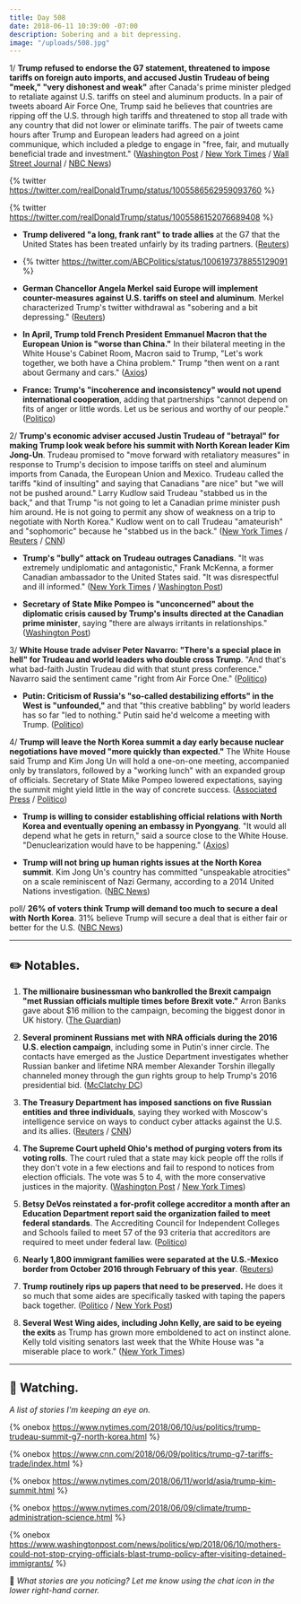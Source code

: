 ```yaml
---
title: Day 508
date: 2018-06-11 10:39:00 -07:00
description: Sobering and a bit depressing.
image: "/uploads/508.jpg"
---
```


1/ **Trump refused to endorse the G7 statement, threatened to impose tariffs on foreign auto imports, and accused Justin Trudeau of being "meek," "very dishonest and weak"** after Canada's prime minister pledged to retaliate against U.S. tariffs on steel and aluminum products. In a pair of tweets aboard Air Force One, Trump said he believes that countries are ripping off the U.S. through high tariffs and threatened to stop all trade with any country that did not lower or eliminate tariffs. The pair of tweets came hours after Trump and European leaders had agreed on a joint communique, which included a pledge to engage in "free, fair, and mutually beneficial trade and investment." ([Washington Post](https://www.washingtonpost.com/politics/trump-attacks-canada-to-show-north-korea-hes-strong-aide-says/2018/06/10/afc16c0c-6cba-11e8-bd50-b80389a4e569_story.html?utm_term=.ce195ce33dd7) / [New York Times](https://www.nytimes.com/2018/06/09/world/americas/donald-trump-g7-nafta.html) / [Wall Street Journal](https://www.wsj.com/articles/donald-trump-pitches-tariff-free-trade-zone-to-g-7-allies-1528556581) / [NBC News](https://www.nbcnews.com/politics/white-house/trump-pulls-u-s-out-g-7-communique-accuses-trudeau-n881761))

{% twitter https://twitter.com/realDonaldTrump/status/1005586562959093760 %}

{% twitter https://twitter.com/realDonaldTrump/status/1005586152076689408 %}

* **Trump delivered "a long, frank rant" to trade allies** at the G7 that the United States has been treated unfairly by its trading partners. ([Reuters](https://www.reuters.com/article/us-g7-summit-mood/one-rant-rough-talks-sour-g7-mood-in-confrontations-with-trump-idUSKCN1J50X6))

* {% twitter https://twitter.com/ABCPolitics/status/1006197378855129091 %}

* **German Chancellor Angela Merkel said Europe will implement counter-measures against U.S. tariffs on steel and aluminum**. Merkel characterized Trump's twitter withdrawal as "sobering and a bit depressing." ([Reuters](https://www.reuters.com/article/us-g7-summit-germany-merkel/eu-will-act-against-u-s-tariffs-on-steel-aluminum-merkel-idUSKBN1J60YV))

* **In April, Trump told French President Emmanuel Macron that the European Union is "worse than China."** In their bilateral meeting in the White House's Cabinet Room, Macron said to Trump, "Let's work together, we both have a China problem." Trump "then went on a rant about Germany and cars." ([Axios](https://www.axios.com/donald-trump-emmanuel-macron-eu-worse-than-china-trade-tariffs-57f53e00-8b5c-4931-9d05-97ee0b510fd5.html))

* **France: Trump's "incoherence and inconsistency" would not upend international cooperation**, adding that partnerships "cannot depend on fits of anger or little words. Let us be serious and worthy of our people." ([Politico](https://www.politico.eu/article/macron-trump-g7-france-blasts-incoherent-after-summit-fiasco/))

2/ **Trump's economic adviser accused Justin Trudeau of "betrayal" for making Trump look weak before his summit with North Korean leader Kim Jong-Un**. Trudeau promised to "move forward with retaliatory measures" in response to Trump's decision to impose tariffs on steel and aluminum imports from Canada, the European Union and Mexico. Trudeau called the tariffs "kind of insulting" and saying that Canadians "are nice" but "we will not be pushed around." Larry Kudlow said Trudeau "stabbed us in the back," and that Trump "is not going to let a Canadian prime minister push him around. He is not going to permit any show of weakness on a trip to negotiate with North Korea." Kudlow went on to call Trudeau "amateurish" and "sophomoric" because he "stabbed us in the back." ([New York Times](https://www.nytimes.com/2018/06/10/us/politics/trump-kudlow-g7.html) / [Reuters](https://www.reuters.com/article/us-g7-summit-kudlow/white-house-adviser-says-canadas-trudeau-stabbed-us-in-the-back-cnn-idUSKBN1J60MU) / [CNN](https://www.cnn.com/2018/06/10/politics/larry-kudlow-donald-trump-justin-trudeau/index.html))

* **Trump's "bully" attack on Trudeau outrages Canadians**. "It was extremely undiplomatic and antagonistic," Frank McKenna, a former Canadian ambassador to the United States said. "It was disrespectful and ill informed." ([New York Times](https://www.nytimes.com/2018/06/10/world/canada/g-7-justin-trudeau-trump.html) / [Washington Post](https://www.washingtonpost.com/world/trudeau-takes-his-turn-as-trumps-principal-antagonist-and-canadians-rally-around/2018/06/10/162edcf8-6cc6-11e8-b4d8-eaf78d4c544c_story.html))

* **Secretary of State Mike Pompeo is "unconcerned" about the diplomatic crisis caused by Trump's insults directed at the Canadian prime minister**, saying "there are always irritants in relationships." ([Washington Post](https://www.washingtonpost.com/politics/pompeo-on-trumps-diplomatic-crisis-there-are-always-irritants-in-relationships/2018/06/11/78e56a54-6d5e-11e8-bf86-a2351b5ece99_story.html))

3/ **White House trade adviser Peter Navarro: "There's a special place in hell" for Trudeau and world leaders who double cross Trump**. "And that's what bad-faith Justin Trudeau did with that stunt press conference." Navarro said the sentiment came "right from Air Force One." ([Politico](https://www.politico.com/story/2018/06/10/special-place-hell-trump-trudeau-navarro-635100))

* **Putin: Criticism of Russia's "so-called destabilizing efforts" in the West is "unfounded,"** and that "this creative babbling" by world leaders has so far "led to nothing." Putin said he'd welcome a meeting with Trump. ([Politico](https://www.politico.eu/article/vladimir-putin-says-g7-criticism-is-babbling-happy-to-hold-talks-with-donald-trump-us/))

4/ **Trump will leave the North Korea summit a day early because nuclear negotiations have moved "more quickly than expected."** The White House said Trump and Kim Jong Un will hold a one-on-one meeting, accompanied only by translators, followed by a "working lunch" with an expanded group of officials. Secretary of State Mike Pompeo lowered expectations, saying the summit might yield little in the way of concrete success. ([Associated Press](https://apnews.com/f4a5201ceceb44f896e2e497537ba116/Trump-to-leave-summit-early-_-after-meeting-with-Kim) / [Politico](https://www.politico.com/story/2018/06/11/trump-kim-jong-un-meeting-635363))

* **Trump is willing to consider establishing official relations with North Korea and eventually opening an embassy in Pyongyang**. "It would all depend what he gets in return," said a source close to the White House. "Denuclearization would have to be happening." ([Axios](https://www.axios.com/scoop-trump-open-to-us-embassy-in-pyongyang-north-korea-dff4cd58-5745-4fb0-bd2c-05c5e376d982.html))

* **Trump will not bring up human rights issues at the North Korea summit**. Kim Jong Un's country has committed "unspeakable atrocities" on a scale reminiscent of Nazi Germany, according to a 2014 United Nations investigation. ([NBC News](https://www.nbcnews.com/news/north-korea/u-s-won-t-bring-north-korea-s-human-rights-n880986))

poll/ **26% of voters think Trump will demand too much to secure a deal with North Korea**. 31% believe Trump will secure a deal that is either fair or better for the U.S. ([NBC News](https://www.nbcnews.com/politics/first-read/nbc-news-wsj-poll-voters-unsure-what-expect-north-korea-n881446))

--- 

## ✏️ Notables. 

1. **The millionaire businessman who bankrolled the Brexit campaign "met Russian officials multiple times before Brexit vote."** Arron Banks gave about $16 million to the campaign, becoming the biggest donor in UK history. ([The Guardian](https://www.theguardian.com/politics/2018/jun/09/arron-banks-russia-brexit-meeting))

2. **Several prominent Russians met with NRA officials during the 2016 U.S. election campaign**, including some in Putin's inner circle. The contacts have emerged as the Justice Department investigates whether Russian banker and lifetime NRA member Alexander Torshin illegally channeled money through the gun rights group to help Trump's 2016 presidential bid. ([McClatchy DC](http://www.mcclatchydc.com/latest-news/article212756749.html))

3. **The Treasury Department has imposed sanctions on five Russian entities and three individuals**, saying they worked with Moscow's intelligence service on ways to conduct cyber attacks against the U.S. and its allies. ([Reuters](https://www.reuters.com/article/us-usa-russia-sanctions/u-s-puts-more-sanctions-on-russians-over-hacking-idUSKBN1J71T5) / [CNN](https://www.cnn.com/2018/06/11/politics/us-russia-cyber-sanctions/index.html))

4. **The Supreme Court upheld Ohio's method of purging voters from its voting rolls**. The court ruled that a state may kick people off the rolls if they don't vote in a few elections and fail to respond to notices from election officials. The vote was 5 to 4, with the more conservative justices in the majority. ([Washington Post](https://www.washingtonpost.com/politics/courts_law/supreme-court-upholds-ohios-way-of-removing-voters-from-rolls-after-they-miss-elections/2018/06/11/5013195e-62c4-11e8-a768-ed043e33f1dc_story.html) / [New York Times](https://www.nytimes.com/2018/06/11/us/politics/supreme-court-upholds-ohios-purge-of-voting-rolls.html))

5. **Betsy DeVos reinstated a for-profit college accreditor a month after an Education Department report said the organization failed to meet federal standards**. The Accrediting Council for Independent Colleges and Schools failed to meet 57 of the 93 criteria that accreditors are required to meet under federal law. ([Politico](https://www.politico.com/story/2018/06/09/devos-for-profit-college-accreditor-report-611935))

6. **Nearly 1,800 immigrant families were separated at the U.S.-Mexico border from October 2016 through February of this year**. ([Reuters](https://www.reuters.com/article/us-usa-immigration-children-exclusive/exclusive-nearly-1800-families-separated-at-u-s-mexico-border-in-17-months-through-february-idUSKCN1J42UE))

7. **Trump routinely rips up papers that need to be preserved.** He does it so much that some aides are specifically tasked with taping the papers back together. ([Politico](https://www.politico.com/story/2018/06/10/trump-papers-filing-system-635164) / [New York Post](https://nypost.com/2018/06/10/trump-routinely-rips-up-papers-that-need-to-be-preserved/))

8. **Several West Wing aides, including John Kelly, are said to be eyeing the exits** as Trump has grown more emboldened to act on instinct alone. Kelly told visiting senators last week that the White House was "a miserable place to work." ([New York Times](https://www.nytimes.com/2018/06/10/us/politics/trump-turnover.html))

---

## 👀 Watching.

*A list of stories I'm keeping an eye on.*

{% onebox https://www.nytimes.com/2018/06/10/us/politics/trump-trudeau-summit-g7-north-korea.html %}

{% onebox https://www.cnn.com/2018/06/09/politics/trump-g7-tariffs-trade/index.html %}

{% onebox https://www.nytimes.com/2018/06/11/world/asia/trump-kim-summit.html %}

{% onebox https://www.nytimes.com/2018/06/09/climate/trump-administration-science.html %}

{% onebox https://www.washingtonpost.com/news/politics/wp/2018/06/10/mothers-could-not-stop-crying-officials-blast-trump-policy-after-visiting-detained-immigrants/ %}

💬 *What stories are you noticing? Let me know using the chat icon in the lower right-hand corner.*
